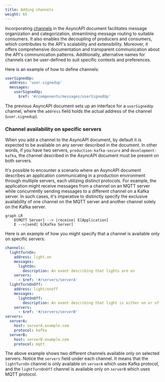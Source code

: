 ```yaml
---
title: Adding channels
weight: 65
---
```


Incorporating [channels](/docs/concepts/channel) in the AsyncAPI document facilitates message organization and categorization, streamlining message routing to suitable consumers. It also enables the decoupling of producers and consumers, which contributes to the API's scalability and extensibility. Moreover, it offers comprehensive documentation and transparent communication about the API's communication patterns. Additionally, alternative names for channels can be user-defined to suit specific contexts and preferences.

Here is an example of how to define channels:

```yml
userSignedUp:
  address: 'user.signedup'
  messages:
    userSignedUp:
      $ref: '#/components/messages/userSignedUp'
```

The previous AsyncAPI document sets up an interface for a `userSignedUp` channel, where the `address` field holds the actual address of the channel (`user.signedup`).

### Channel availability on specific servers

When you add a channel to the AsyncAPI document, by default it is expected to be available on any server described in the document. In other words, if you have two servers, `production-kafka-secure` and `development-kafka`, the channel described in the AsyncAPI document must be present on both servers.

It's possible to encounter a scenario where an AsyncAPI document describes an application communicating in a production environment through multiple servers, each utilizing distinct protocols. For example, the application might receive messages from a channel on an MQTT server while concurrently sending messages to a different channel on a Kafka server. In such cases, it's imperative to distinctly specify the exclusive availability of one channel on the MQTT server and another channel solely on the Kafka server. 

```mermaid
graph LR
    D[MQTT Server] --> |receive| E[Application]
    E -->|send| G[Kafka Server]
```

Here is an example of how you might specify that a channel is available only on specific servers:

```yml
channels:
  lightTurnOn:
    address: light.on
    messages:
      lightOn:
        description: An event describing that lights are on
    servers:
      - $ref: '#/servers/serverA'
  lightTurnOnOff:
    address: light/onoff
    messages:
      lightOnOff:
        description: An event describing that light is either on or off
    servers:
      - $ref: '#/servers/serverB'
servers:
  serverA:
    host: serverA.example.com
    protocol: kafka
  serverB:
    host: serverB.example.com
    protocol: mqtt
```

The above example shows two different channels available only on selected servers. Notice the `servers` field under each channel. It means that the `lightTurnOn` channel is only available on `serverA` which uses Kafka protocol, and the `lightTurnOnOff` channel is available only on `serverB` which uses MQTT protocol.
